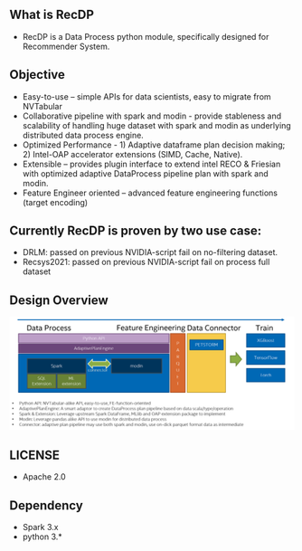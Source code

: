 ## What is RecDP 
* RecDP is a Data Process python module, specifically designed for Recommender System. 

## Objective
* Easy-to-use – simple APIs for data scientists, easy to migrate from NVTabular
* Collaborative pipeline with spark and modin - provide stableness and scalability of handling huge dataset with spark and modin as underlying distributed data process engine.
* Optimized Performance - 1) Adaptive dataframe plan decision making; 2) Intel-OAP accelerator extensions (SIMD, Cache, Native). 
* Extensible – provides plugin interface to extend intel RECO & Friesian with optimized adaptive DataProcess pipeline plan with spark and modin.
* Feature Engineer oriented – advanced feature engineering functions (target encoding) 

## Currently RecDP is proven by two use case: 
* DRLM: passed on previous NVIDIA-script fail on no-filtering dataset.
* Recsys2021: passed on previous NVIDIA-script fail on process full dataset

## Design Overview
![RecDP overview](resources/recdp_overview.png)

## LICENSE
* Apache 2.0

## Dependency
* Spark 3.x
* python 3.*
